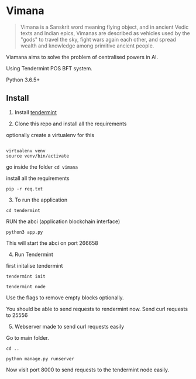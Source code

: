 # Vimana

> Vimana is a Sanskrit word meaning flying object, and in ancient Vedic texts and Indian epics, Vimanas are described as vehicles used by the "gods" to travel the sky, fight wars again each other, and spread wealth and knowledge among primitive ancient people.

Viamana aims to solve the problem of centralised powers in AI.  

Using Tendermint POS BFT system.

Python 3.6.5+

## Install 

1. Install [tendermint](https://github.com/tendermint/tendermint)

2. Clone this repo and install all the requirements 

optionally create a virtualenv for this 
```

virtualenv venv
source venv/bin/activate
```

go inside the folder 
`cd vimana`

install all the requirements

`pip -r req.txt` 

3. To run the application 


`cd tendermint`

RUN the abci (application blockchain interface)

`python3 app.py`

This will start the abci on port 266658

4. Run Tendermint

first  initalise tendermint

`tendermint init`

`tendermint node`

Use the flags to remove empty blocks optionally.

You should be able to send requests to rendermint now. Send curl requests to 25556

5. Webserver made to send curl requests easily

Go to main folder. 

`cd ..`

`python manage.py runserver`

Now visit port 8000 to send requests to the tendermint node easily. 